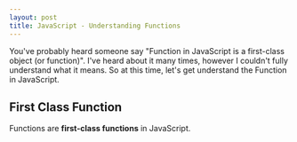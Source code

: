 ```yaml
---
layout: post
title: JavaScript - Understanding Functions
---
```


You've probably heard someone say "Function in JavaScript is a first-class object (or function)". I've heard about it many times, however I couldn't fully understand what it means. So at this time, let's get understand the Function in JavaScript.

## First Class Function
Functions are **first-class functions** in JavaScript.
